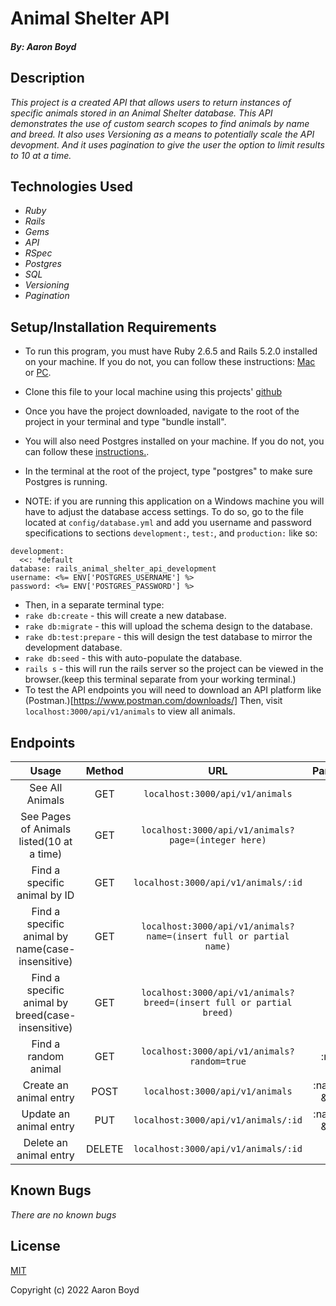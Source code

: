 # Animal Shelter API

##### By: Aaron Boyd

## Description

_This project is a created API that allows users to return instances of specific animals stored in an Animal Shelter database. This API demonstrates the use of custom search scopes to find animals by name and breed. It also uses Versioning as a means to potentially scale the API devopment. And it uses pagination to give the user the option to limit results to 10 at a time._

## Technologies Used

* _Ruby_
* _Rails_
* _Gems_
* _API_
* _RSpec_
* _Postgres_
* _SQL_
* _Versioning_
* _Pagination_


## Setup/Installation Requirements

* To run this program, you must have Ruby 2.6.5 and Rails 5.2.0 installed on your machine. If you do not, you can follow these instructions: [Mac](https://www.learnhowtoprogram.com/ruby-and-rails-part-time/getting-started-with-ruby/installing-ruby-on-mac) or [PC](https://www.learnhowtoprogram.com/ruby-and-rails-part-time/getting-started-with-ruby/installing-ruby-on-windows).

* Clone this file to your local machine using this projects' [github](https://github.com/AaronDBoyd/Rails_Animal_Shelter_API)
* Once you have the project downloaded, navigate to the root of the project in your terminal and type "bundle install".
* You will also need Postgres installed on your machine. If you do not, you can follow these [instructions.](https://www.learnhowtoprogram.com/ruby-and-rails-part-time/getting-started-with-ruby/installing-postgres).
* In the terminal at the root of the project, type "postgres" to make sure Postgres is running.
* NOTE: if you are running this application on a Windows machine you will have to adjust the database access settings. To do so, go to the file located at `config/database.yml` and add you username and password specifications to sections `development:`, `test:`, and `production:` like so:
```
development:
  <<: *default
database: rails_animal_shelter_api_development
username: <%= ENV['POSTGRES_USERNAME'] %> 
password: <%= ENV['POSTGRES_PASSWORD'] %> 
```

* Then, in a separate terminal type:
* `rake db:create` - this will create a new database.
* `rake db:migrate` - this will upload the schema design to the database.
* `rake db:test:prepare` - this will design the test database to mirror the development database.
* `rake db:seed` - this with auto-populate the database.
* `rails s` - this will run the rails server so the project can be viewed in the browser.(keep this terminal separate from your working terminal.)
* To test the API endpoints you will need to download an API platform like (Postman.)[https://www.postman.com/downloads/] Then, visit `localhost:3000/api/v1/animals` to view all animals.

## Endpoints
| Usage | Method | URL | Parameters |
| :---: | :---: | :---: | :---: |
| See All Animals | GET | `localhost:3000/api/v1/animals` |  |
| See Pages of Animals listed(10 at a time) | GET | `localhost:3000/api/v1/animals?page=(integer here)` | :page |
| Find a specific animal by ID | GET | `localhost:3000/api/v1/animals/:id` | |
| Find a specific animal by name(case-insensitive) | GET | `localhost:3000/api/v1/animals?name=(insert full or partial name)` | :name |
| Find a specific animal by breed(case-insensitive) | GET | `localhost:3000/api/v1/animals?breed=(insert full or partial breed)` | :breed |
| Find a random animal | GET | `localhost:3000/api/v1/animals?random=true` | :random |
| Create an animal entry | POST | `localhost:3000/api/v1/animals` | :name, :age & :breed |
| Update an animal entry | PUT | `localhost:3000/api/v1/animals/:id` | :name, :age & :breed |
| Delete an animal entry | DELETE | `localhost:3000/api/v1/animals/:id` |  |

## Known Bugs

_There are no known bugs_

## License

[MIT](https://opensource.org/licenses/MIT)


Copyright (c) 2022 Aaron Boyd
